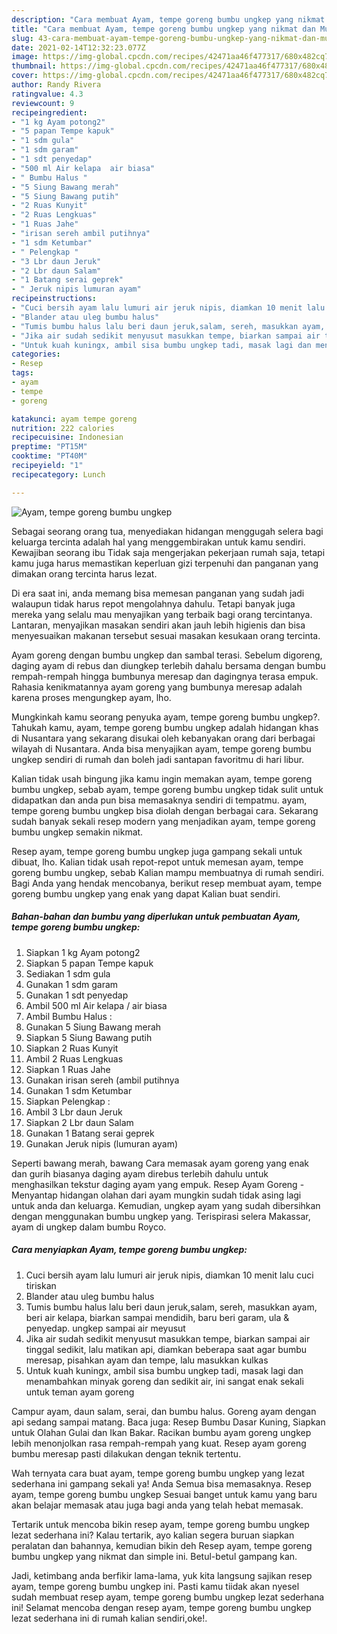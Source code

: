 ```yaml
---
description: "Cara membuat Ayam, tempe goreng bumbu ungkep yang nikmat dan Mudah Dibuat"
title: "Cara membuat Ayam, tempe goreng bumbu ungkep yang nikmat dan Mudah Dibuat"
slug: 43-cara-membuat-ayam-tempe-goreng-bumbu-ungkep-yang-nikmat-dan-mudah-dibuat
date: 2021-02-14T12:32:23.077Z
image: https://img-global.cpcdn.com/recipes/42471aa46f477317/680x482cq70/ayam-tempe-goreng-bumbu-ungkep-foto-resep-utama.jpg
thumbnail: https://img-global.cpcdn.com/recipes/42471aa46f477317/680x482cq70/ayam-tempe-goreng-bumbu-ungkep-foto-resep-utama.jpg
cover: https://img-global.cpcdn.com/recipes/42471aa46f477317/680x482cq70/ayam-tempe-goreng-bumbu-ungkep-foto-resep-utama.jpg
author: Randy Rivera
ratingvalue: 4.3
reviewcount: 9
recipeingredient:
- "1 kg Ayam potong2"
- "5 papan Tempe kapuk"
- "1 sdm gula"
- "1 sdm garam"
- "1 sdt penyedap"
- "500 ml Air kelapa  air biasa"
- " Bumbu Halus "
- "5 Siung Bawang merah"
- "5 Siung Bawang putih"
- "2 Ruas Kunyit"
- "2 Ruas Lengkuas"
- "1 Ruas Jahe"
- "irisan sereh ambil putihnya"
- "1 sdm Ketumbar"
- " Pelengkap "
- "3 Lbr daun Jeruk"
- "2 Lbr daun Salam"
- "1 Batang serai geprek"
- " Jeruk nipis lumuran ayam"
recipeinstructions:
- "Cuci bersih ayam lalu lumuri air jeruk nipis, diamkan 10 menit lalu cuci tiriskan"
- "Blander atau uleg bumbu halus"
- "Tumis bumbu halus lalu beri daun jeruk,salam, sereh, masukkan ayam, beri air kelapa, biarkan sampai mendidih, baru beri garam, ula &amp; penyedap. ungkep sampai air meyusut"
- "Jika air sudah sedikit menyusut masukkan tempe, biarkan sampai air tinggal sedikit, lalu matikan api, diamkan beberapa saat agar bumbu meresap, pisahkan ayam dan tempe, lalu masukkan kulkas"
- "Untuk kuah kuningx, ambil sisa bumbu ungkep tadi, masak lagi dan menambahkan minyak goreng dan sedikit air, ini sangat enak sekali untuk teman ayam goreng"
categories:
- Resep
tags:
- ayam
- tempe
- goreng

katakunci: ayam tempe goreng 
nutrition: 222 calories
recipecuisine: Indonesian
preptime: "PT15M"
cooktime: "PT40M"
recipeyield: "1"
recipecategory: Lunch

---
```



![Ayam, tempe goreng bumbu ungkep](https://img-global.cpcdn.com/recipes/42471aa46f477317/680x482cq70/ayam-tempe-goreng-bumbu-ungkep-foto-resep-utama.jpg)

Sebagai seorang orang tua, menyediakan hidangan menggugah selera bagi keluarga tercinta adalah hal yang menggembirakan untuk kamu sendiri. Kewajiban seorang ibu Tidak saja mengerjakan pekerjaan rumah saja, tetapi kamu juga harus memastikan keperluan gizi terpenuhi dan panganan yang dimakan orang tercinta harus lezat.

Di era  saat ini, anda memang bisa memesan panganan yang sudah jadi walaupun tidak harus repot mengolahnya dahulu. Tetapi banyak juga mereka yang selalu mau menyajikan yang terbaik bagi orang tercintanya. Lantaran, menyajikan masakan sendiri akan jauh lebih higienis dan bisa menyesuaikan makanan tersebut sesuai masakan kesukaan orang tercinta. 

Ayam goreng dengan bumbu ungkep dan sambal terasi. Sebelum digoreng, daging ayam di rebus dan diungkep terlebih dahalu bersama dengan bumbu rempah-rempah hingga bumbunya meresap dan dagingnya terasa empuk. Rahasia kenikmatannya ayam goreng yang bumbunya meresap adalah karena proses mengungkep ayam, lho.

Mungkinkah kamu seorang penyuka ayam, tempe goreng bumbu ungkep?. Tahukah kamu, ayam, tempe goreng bumbu ungkep adalah hidangan khas di Nusantara yang sekarang disukai oleh kebanyakan orang dari berbagai wilayah di Nusantara. Anda bisa menyajikan ayam, tempe goreng bumbu ungkep sendiri di rumah dan boleh jadi santapan favoritmu di hari libur.

Kalian tidak usah bingung jika kamu ingin memakan ayam, tempe goreng bumbu ungkep, sebab ayam, tempe goreng bumbu ungkep tidak sulit untuk didapatkan dan anda pun bisa memasaknya sendiri di tempatmu. ayam, tempe goreng bumbu ungkep bisa diolah dengan berbagai cara. Sekarang sudah banyak sekali resep modern yang menjadikan ayam, tempe goreng bumbu ungkep semakin nikmat.

Resep ayam, tempe goreng bumbu ungkep juga gampang sekali untuk dibuat, lho. Kalian tidak usah repot-repot untuk memesan ayam, tempe goreng bumbu ungkep, sebab Kalian mampu membuatnya di rumah sendiri. Bagi Anda yang hendak mencobanya, berikut resep membuat ayam, tempe goreng bumbu ungkep yang enak yang dapat Kalian buat sendiri.

<!--inarticleads1-->

##### Bahan-bahan dan bumbu yang diperlukan untuk pembuatan Ayam, tempe goreng bumbu ungkep:

1. Siapkan 1 kg Ayam potong2
1. Siapkan 5 papan Tempe kapuk
1. Sediakan 1 sdm gula
1. Gunakan 1 sdm garam
1. Gunakan 1 sdt penyedap
1. Ambil 500 ml Air kelapa / air biasa
1. Ambil  Bumbu Halus :
1. Gunakan 5 Siung Bawang merah
1. Siapkan 5 Siung Bawang putih
1. Siapkan 2 Ruas Kunyit
1. Ambil 2 Ruas Lengkuas
1. Siapkan 1 Ruas Jahe
1. Gunakan irisan sereh (ambil putihnya
1. Gunakan 1 sdm Ketumbar
1. Siapkan  Pelengkap :
1. Ambil 3 Lbr daun Jeruk
1. Siapkan 2 Lbr daun Salam
1. Gunakan 1 Batang serai geprek
1. Gunakan  Jeruk nipis (lumuran ayam)


Seperti bawang merah, bawang Cara memasak ayam goreng yang enak dan gurih biasanya daging ayam direbus terlebih dahulu untuk menghasilkan tekstur daging ayam yang empuk. Resep Ayam Goreng - Menyantap hidangan olahan dari ayam mungkin sudah tidak asing lagi untuk anda dan keluarga. Kemudian, ungkep ayam yang sudah dibersihkan dengan menggunakan bumbu ungkep yang. Terispirasi selera Makassar, ayam di ungkep dalam bumbu Royco. 

<!--inarticleads2-->

##### Cara menyiapkan Ayam, tempe goreng bumbu ungkep:

1. Cuci bersih ayam lalu lumuri air jeruk nipis, diamkan 10 menit lalu cuci tiriskan
1. Blander atau uleg bumbu halus
1. Tumis bumbu halus lalu beri daun jeruk,salam, sereh, masukkan ayam, beri air kelapa, biarkan sampai mendidih, baru beri garam, ula &amp; penyedap. ungkep sampai air meyusut
1. Jika air sudah sedikit menyusut masukkan tempe, biarkan sampai air tinggal sedikit, lalu matikan api, diamkan beberapa saat agar bumbu meresap, pisahkan ayam dan tempe, lalu masukkan kulkas
1. Untuk kuah kuningx, ambil sisa bumbu ungkep tadi, masak lagi dan menambahkan minyak goreng dan sedikit air, ini sangat enak sekali untuk teman ayam goreng


Campur ayam, daun salam, serai, dan bumbu halus. Goreng ayam dengan api sedang sampai matang. Baca juga: Resep Bumbu Dasar Kuning, Siapkan untuk Olahan Gulai dan Ikan Bakar. Racikan bumbu ayam goreng ungkep lebih menonjolkan rasa rempah-rempah yang kuat. Resep ayam goreng bumbu meresap pasti dilakukan dengan teknik tertentu. 

Wah ternyata cara buat ayam, tempe goreng bumbu ungkep yang lezat sederhana ini gampang sekali ya! Anda Semua bisa memasaknya. Resep ayam, tempe goreng bumbu ungkep Sesuai banget untuk kamu yang baru akan belajar memasak atau juga bagi anda yang telah hebat memasak.

Tertarik untuk mencoba bikin resep ayam, tempe goreng bumbu ungkep lezat sederhana ini? Kalau tertarik, ayo kalian segera buruan siapkan peralatan dan bahannya, kemudian bikin deh Resep ayam, tempe goreng bumbu ungkep yang nikmat dan simple ini. Betul-betul gampang kan. 

Jadi, ketimbang anda berfikir lama-lama, yuk kita langsung sajikan resep ayam, tempe goreng bumbu ungkep ini. Pasti kamu tiidak akan nyesel sudah membuat resep ayam, tempe goreng bumbu ungkep lezat sederhana ini! Selamat mencoba dengan resep ayam, tempe goreng bumbu ungkep lezat sederhana ini di rumah kalian sendiri,oke!.

